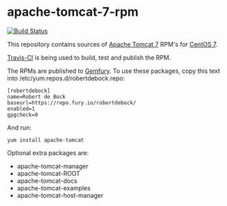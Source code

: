 # apache-tomcat-7-rpm

[![Build Status](https://travis-ci.org/robertdebock/apache-tomcat-7-rpm.svg?branch=master)](https://travis-ci.org/robertdebock/apache-tomcat-7-rpm)

This repository contains sources of [Apache Tomcat 7](http://tomcat.apache.org) RPM's for [CentOS 7](https://www.centos.org/).

[Travis-CI](https://travis-ci.org/robertdebock/apache-tomcat-rpm) is being used to build, test and publish the RPM.

The RPMs are published to [Gemfury](https://gemfury.com/robertdebock). To use these packages, copy this text into /etc/yum.repos.d/robertdebock.repo:

    [robertdebock]
    name=Robert de Bock
    baseurl=https://repo.fury.io/robertdebock/
    enabled=1
    gpgcheck=0

And run:

    yum install apache-tomcat
    
Optional extra packages are:
- apache-tomcat-manager
- apache-tomcat-ROOT
- apache-tomcat-docs
- apache-tomcat-examples
- apache-tomcat-host-manager
